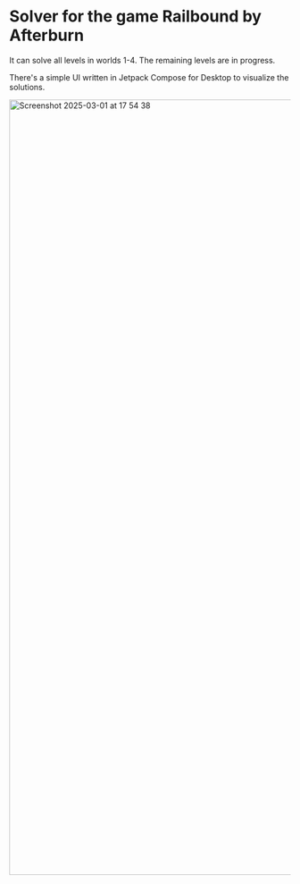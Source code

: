 # Solver for the game Railbound by Afterburn

It can solve all levels in worlds 1-4. The remaining levels are in progress.

There's a simple UI written in Jetpack Compose for Desktop to visualize the solutions.

<img width="1388" alt="Screenshot 2025-03-01 at 17 54 38" src="https://github.com/user-attachments/assets/996a6a9a-3287-4c99-ba44-b64913509828" />